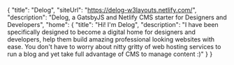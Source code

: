 {
  "title": "Delog",
  "siteUrl": "https://delog-w3layouts.netlify.com/",
  "description": "Delog, a GatsbyJS and Netlify CMS starter for Designers and Developers",
  "home": {
    "title": "Hi! I'm Delog",
    "description": "I have been specifically designed to become a digital home for designers and developers, help them build amazing professional looking websites with ease. You don't have to worry about nitty gritty of web hosting services to run a blog and yet take full advantage of CMS to manage content :)"
  }
}
